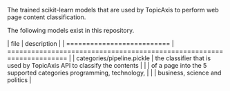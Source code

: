 The trained scikit-learn models that are used by TopicAxis to perform web page content classification.

The following models exist in this repository.

| file                       | description                                                           |
| ========================== | ===================================================================== |
| categories/pipeline.pickle | the classifier that is used by TopicAxis API to classify the contents |
|                            | of a page into the 5 supported categories programming, technology,    |
|                            | business, science and politics                                        |

